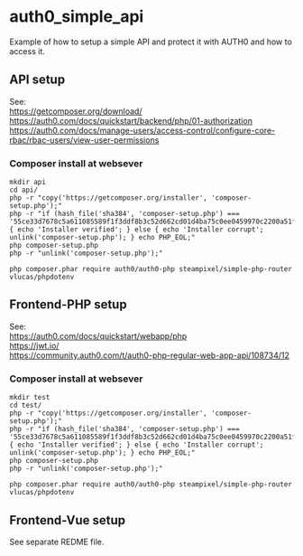 # auth0_simple_api
Example of how to setup a simple API and protect it with AUTH0 and how to access it.

## API setup

See: <br>
https://getcomposer.org/download/ <br>
https://auth0.com/docs/quickstart/backend/php/01-authorization <br>
https://auth0.com/docs/manage-users/access-control/configure-core-rbac/rbac-users/view-user-permissions <br>

### Composer install at websever


```
mkdir api
cd api/
php -r "copy('https://getcomposer.org/installer', 'composer-setup.php');"
php -r "if (hash_file('sha384', 'composer-setup.php') === '55ce33d7678c5a611085589f1f3ddf8b3c52d662cd01d4ba75c0ee0459970c2200a51f492d557530c71c15d8dba01eae') { echo 'Installer verified'; } else { echo 'Installer corrupt'; unlink('composer-setup.php'); } echo PHP_EOL;"
php composer-setup.php
php -r "unlink('composer-setup.php');"

php composer.phar require auth0/auth0-php steampixel/simple-php-router vlucas/phpdotenv
```

## Frontend-PHP setup

See: <br>
https://auth0.com/docs/quickstart/webapp/php <br>
https://jwt.io/ <br>
https://community.auth0.com/t/auth0-php-regular-web-app-api/108734/12 <br>

### Composer install at websever

```
mkdir test
cd test/
php -r "copy('https://getcomposer.org/installer', 'composer-setup.php');"
php -r "if (hash_file('sha384', 'composer-setup.php') === '55ce33d7678c5a611085589f1f3ddf8b3c52d662cd01d4ba75c0ee0459970c2200a51f492d557530c71c15d8dba01eae') { echo 'Installer verified'; } else { echo 'Installer corrupt'; unlink('composer-setup.php'); } echo PHP_EOL;"
php composer-setup.php
php -r "unlink('composer-setup.php');"

php composer.phar require auth0/auth0-php steampixel/simple-php-router vlucas/phpdotenv
```

## Frontend-Vue setup

See separate REDME file.